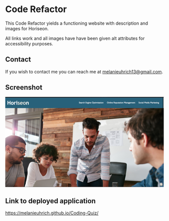 # Code Refactor

This Code Refactor yields a functioning website with description and images for Horiseon. 

All links work and all images have have been given alt attributes for accessibility purposes.

## Contact 

If you wish to contact me you can reach me at melanieuhrich13@gmail.com. 

## Screenshot

![screenshot](./Assets/images/img.png)

## Link to deployed application 

https://melanieuhrich.github.io/Coding-Quiz/